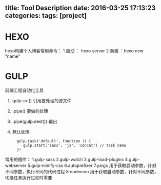 title: Tool Description
date: 2016-03-25 17:13:23
categories:
tags: [project]
---

# HEXO
hexo构建个人博客常用命令：
1.启动 ： hexo server
2.新建 ：hexo new "name"

# GULP
前端工程自动化工具
1. gulp.src()  引用要处理的源文件
2. .pipe()     要做的处理
3. .pipe(gulp.dest())   输出
4. 默认处理

         gulp.task('default', function () {
            gulp.start('sass', 'js', 'concat') // task name
         })
         
常用的插件：
1.gulp-sass
2.gulp-watch
3.gulp-load-plugins
4.gulp-webserver
5.gulp-minify-css
6.autoprefixer
7.yargs    用于获取启动参数，针对不同参数，执行不同的代码过程
8.nodemon  用于获取启动参数，针对不同参数，切换任务执行过程时需要
